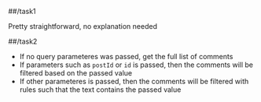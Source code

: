##/task1

Pretty straightforward, no explanation needed

##/task2

- If no query parameteres was passed, get the full list of comments
- If parameters such as `postId` or `id` is passed, then the comments will be filtered based on the passed value
- If other parameteres is passed, then the comments will be filtered with rules such that the text contains the passed value
